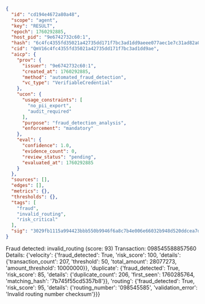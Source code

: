 ```json
{
  "id": "cd194e4672a80a48",
  "scope": "agent",
  "key": "RESULT",
  "epoch": 1760292885,
  "host_pid": "9e6742732c60:1",
  "hash": "6c4fc4355fd35021a42735dd171f7bc3ad1dd9aeee077aec1e7c31ad82a097c3",
  "cid": "QmV16c4fc4355fd35021a42735dd171f7bc3ad1dd9ae",
  "aicp": {
    "prov": {
      "issuer": "9e6742732c60:1",
      "created_at": 1760292885,
      "method": "automated_fraud_detection",
      "vc_type": "VerifiableCredential"
    },
    "ucon": {
      "usage_constraints": [
        "no_pii_export",
        "audit_required"
      ],
      "purpose": "fraud_detection_analysis",
      "enforcement": "mandatory"
    },
    "eval": {
      "confidence": 1.0,
      "evidence_count": 0,
      "review_status": "pending",
      "evaluated_at": 1760292885
    }
  },
  "sources": [],
  "edges": [],
  "metrics": {},
  "thresholds": {},
  "tags": [
    "fraud",
    "invalid_routing",
    "risk_critical"
  ],
  "sig": "3029fb1115a994423bbb550b9946f6a8c7b4e006e66032b948d520ddcea7da1c"
}
```

Fraud detected: invalid_routing (score: 93)
Transaction: 098545588857560
Details: {'velocity': {'fraud_detected': True, 'risk_score': 100, 'details': {'transaction_count': 207, 'threshold': 50, 'total_amount': 28077273, 'amount_threshold': 10000000}}, 'duplicate': {'fraud_detected': True, 'risk_score': 85, 'details': {'duplicate_count': 206, 'first_seen': 1760285764, 'matching_hash': '7b745f55cd5357b8'}}, 'routing': {'fraud_detected': True, 'risk_score': 95, 'details': {'routing_number': '098545585', 'validation_error': 'Invalid routing number checksum'}}}